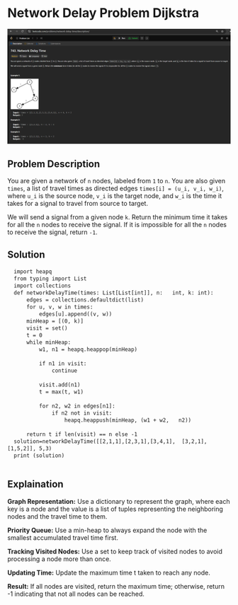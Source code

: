 # Network Delay Problem Dijkstra

![Network Delay Problem](images/dijkstraQuestion.png)

## Problem Description

You are given a network of `n` nodes, labeled from `1` to `n`. You are also given `times`, a list of travel times as directed edges `times[i] = (u_i, v_i, w_i)`, where `u_i` is the source node, `v_i` is the target node, and `w_i` is the time it takes for a signal to travel from source to target.

We will send a signal from a given node `k`. Return the minimum time it takes for all the `n` nodes to receive the signal. If it is impossible for all the `n` nodes to receive the signal, return `-1`.

## Solution

```
  import heapq
  from typing import List
  import collections
  def networkDelayTime(times: List[List[int]], n:   int, k: int):
      edges = collections.defaultdict(list)
      for u, v, w in times:
          edges[u].append((v, w))
      minHeap = [(0, k)]
      visit = set()
      t = 0
      while minHeap:
          w1, n1 = heapq.heappop(minHeap)
          
          if n1 in visit:
              continue
          
          visit.add(n1)
          t = max(t, w1)
          
          for n2, w2 in edges[n1]:
              if n2 not in visit:
                  heapq.heappush(minHeap, (w1 + w2,   n2))
      
      return t if len(visit) == n else -1
  solution=networkDelayTime([[2,1,1],[2,3,1],[3,4,1],  [3,2,1],[1,5,2]], 5,3)
  print (solution)
  
```
## Explaination

**Graph Representation:** Use a dictionary to represent the graph, where each key is a node and the value is a list of tuples representing the neighboring nodes and the travel time to them.

**Priority Queue:** Use a min-heap to always expand the node with the smallest accumulated travel time first.

**Tracking Visited Nodes:** Use a set to keep track of visited nodes to avoid processing a node more than once.

**Updating Time:** Update the maximum time t taken to reach any node.

**Result:** If all nodes are visited, return the maximum time; otherwise, return -1 indicating that not all nodes can be reached.